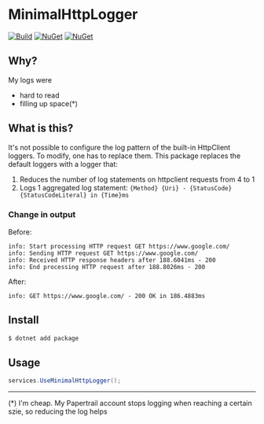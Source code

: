 # MinimalHttpLogger

[![Build](https://github.com/johnkors/MinimalHttpLogger/workflows/CI/badge.svg)](https://github.com/johnkors/MinimalHttpLogger/actions)
 [![NuGet](https://img.shields.io/nuget/v/MinimalHttpLogger.svg)](https://www.nuget.org/packages/MinimalHttpLogger/)
[![NuGet](https://img.shields.io/nuget/dt/MinimalHttpLogger.svg)](https://www.nuget.org/packages/MinimalHttpLogger/)


## Why?
My logs were 
* hard to read 
* filling up space(*) 

## What is this?

It's not possible to configure the log pattern of the built-in HttpClient loggers. To modify, one has to replace them. This package replaces the default loggers with a logger that:

1. Reduces the number of log statements on httpclient requests from 4 to 1 
2. Logs 1 aggregated log statement: `{Method} {Uri} - {StatusCode} {StatusCodeLiteral} in {Time}ms`


### Change in output

Before:
```log
info: Start processing HTTP request GET https://www.google.com/
info: Sending HTTP request GET https://www.google.com/
info: Received HTTP response headers after 188.6041ms - 200
info: End processing HTTP request after 188.8026ms - 200
```

After:
```log
info: GET https://www.google.com/ - 200 OK in 186.4883ms
```


## Install

```sh
$ dotnet add package
```

## Usage

```csharp
services.UseMinimalHttpLogger();
```

---

(*) I'm cheap. My Papertrail account stops logging when reaching a certain szie, so reducing the log helps
